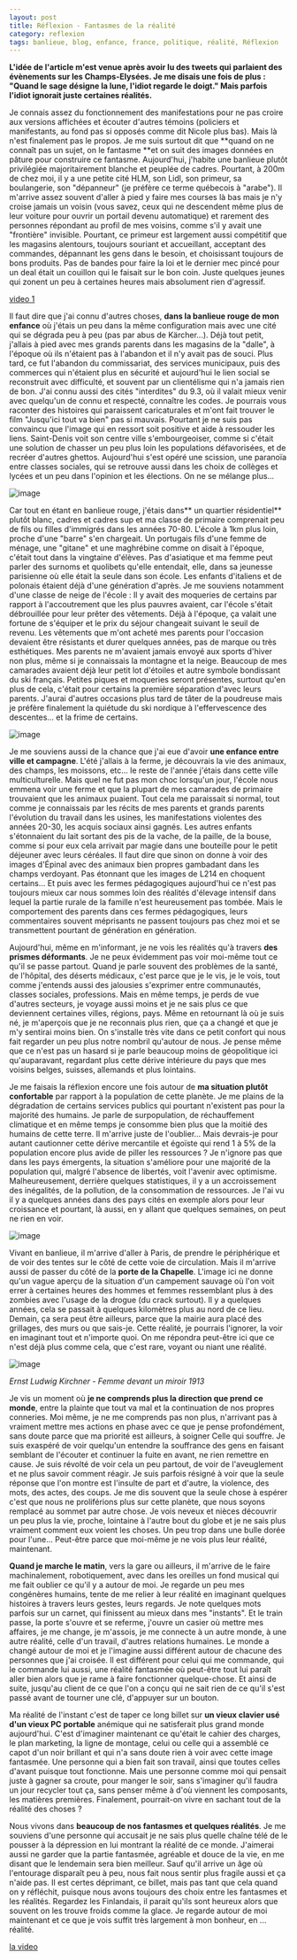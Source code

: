 ```yaml
---
layout: post
title: Réflexion - Fantasmes de la réalité
category: reflexion
tags: banlieue, blog, enfance, france, politique, réalité, Réflexion
---
```

**L'idée de l'article m'est venue après avoir lu des tweets qui parlaient des évènements sur les Champs-Elysées.  Je me disais une fois de plus : "Quand le sage désigne la lune, l'idiot regarde le doigt." Mais parfois l'idiot ignorait juste certaines réalités.**

Je connais assez du fonctionnement des manifestations pour ne pas croire aux versions affichées et écouter d'autres témoins (policiers et manifestants, au fond pas si opposés comme dit Nicole plus bas). Mais là n'est finalement pas le propos. Je me suis surtout dit que **quand on ne connaît pas un sujet, on le fantasme **et on suit des images données en pâture pour construire ce fantasme. Aujourd'hui, j'habite une banlieue plutôt privilégiée majoritairement blanche et peuplée de cadres. Pourtant, à 200m de chez moi, il y a une petite cité HLM, son Lidl, son primeur, sa boulangerie, son "dépanneur" (je préfère ce terme québecois à "arabe"). Il m'arrive assez souvent d'aller à pied y faire mes courses là bas mais je n'y croise jamais un voisin (vous savez, ceux qui ne descendent même plus de leur voiture pour ouvrir un portail devenu automatique) et rarement des personnes répondant au profil de mes voisins, comme s'il y avait une "frontière" invisible. Pourtant, ce primeur est largement aussi compétitif que les magasins alentours, toujours souriant et accueillant, acceptant des commandes, dépannant les gens dans le besoin, et choisissant toujours de bons produits. Pas de bandes pour faire la loi et le dernier mec pincé pour un deal était un couillon qui le faisait sur le bon coin. Juste quelques jeunes qui zonent un peu à certaines heures mais absolument rien d'agressif.

[video 1](https://youtu.be/4pJNdXDxCcU)

Il faut dire que j'ai connu d'autres choses, **dans la banlieue rouge de mon enfance** où j'étais un peu dans la même configuration mais avec une cité qui se dégrada peu à peu (pas par abus de Kärcher...).  Déjà tout petit, j'allais à pied avec mes grands parents dans les magasins de la "dalle", à l'époque où ils n'étaient pas à l'abandon et il n'y avait pas de souci. Plus tard, ce fut l'abandon du commissariat, des services municipaux, puis des commerces qui n'étaient plus en sécurité et aujourd'hui le lien social se reconstruit avec difficulté, et souvent par un clientélisme qui n'a jamais rien de bon. J'ai connu aussi des cités "interdites" du 9.3, où il valait mieux venir avec quelqu'un de connu et respecté, connaître les codes. Je pourrais vous raconter des histoires qui paraissent caricaturales et m'ont fait trouver le film "Jusqu'ici tout va bien" pas si mauvais. Pourtant je ne suis pas convaincu que l'image qui en ressort soit positive et aide à ressouder les liens. Saint-Denis voit son centre ville s'embourgeoiser, comme si c'était une solution de chasser un peu plus loin les populations défavorisées, et de recréer d'autres ghettos. Aujourd'hui s'est opéré une scission, une paranoïa entre classes sociales, qui se retrouve aussi dans les choix de collèges et lycées et un peu dans l'opinion et les élections. On ne se mélange plus...

![image](https://cheziceman.files.wordpress.com/2019/03/argentiere_4.jpg)

Car tout en étant en banlieue rouge, j'étais dans** un quartier résidentiel** plutôt blanc, cadres et cadres sup et ma classe de primaire comprenait peu de fils ou filles d'immigrés dans les années 70-80. L'école à 1km plus loin, proche d'une "barre" s'en chargeait. Un portugais fils d'une femme de ménage, une "gitane" et une maghrébine comme on disait à l'époque, c'était tout dans la vingtaine d'élèves. Pas d'asiatique et ma femme peut parler des surnoms et quolibets qu'elle entendait, elle, dans sa jeunesse parisienne où elle était la seule dans son école. Les enfants d'italiens et de polonais étaient déjà d'une génération d'après. Je me souviens notamment d'une classe de neige de l'école : Il y avait  des moqueries de certains par rapport à l'accoutrement que les plus pauvres avaient, car l'école s'était débrouillée pour leur prêter des vêtements. Déjà à l'époque, ça valait une fortune de s'équiper et le prix du séjour changeait suivant le seuil de revenu. Les vêtements que m'ont acheté mes parents pour l'occasion devaient être résistants et durer quelques années, pas de marque ou très esthétiques. Mes parents ne m'avaient jamais envoyé aux sports d'hiver non plus, même si je connaissais la montagne et la neige. Beaucoup de mes camarades avaient déjà leur petit lot d'étoiles et autre symbole bondissant du ski français. Petites piques et moqueries seront présentes, surtout qu'en plus de cela, c'était pour certains la première séparation d'avec leurs parents. J'aurai d'autres occasions plus tard de tâter de la poudreuse mais je préfère finalement la quiétude du ski nordique à l'effervescence des descentes... et la frime de certains.

![image](https://cheziceman.files.wordpress.com/2019/03/condat.jpg)

Je me souviens aussi de la chance que j'ai eue d'avoir **une enfance entre ville et campagne**. L'été j'allais à la ferme, je découvrais la vie des animaux, des champs, les moissons, etc... le reste de l'année j'étais dans cette ville multiculturelle. Mais quel ne fut pas mon choc lorsqu'un jour, l'école nous emmena voir une ferme et que la plupart de mes camarades de primaire trouvaient que les animaux puaient. Tout cela me paraissait si normal, tout comme je connaissais par les récits de mes parents et grands parents l'évolution du travail dans les usines, les manifestations violentes des années 20-30, les acquis sociaux ainsi gagnés. Les autres enfants s'étonnaient du lait sortant des pis de la vache, de la paille, de la bouse, comme si pour eux cela arrivait par magie dans une bouteille pour le petit déjeuner avec leurs céréales. Il faut dire que sinon on donne à voir des images d'Épinal avec des animaux bien propres gambadant dans les champs verdoyant. Pas étonnant que les images de L214 en choquent certains... Et puis avec les fermes pédagogiques aujourd'hui ce n'est pas toujours mieux car nous sommes loin des réalités d'élevage intensif dans lequel la partie rurale de la famille n'est heureusement pas tombée. Mais le comportement des parents dans ces fermes pédagogiques, leurs commentaires souvent méprisants ne passent toujours pas chez moi et se transmettent pourtant de génération en génération.

Aujourd'hui, même en m'informant, je ne vois les réalités qu'à travers **des prismes déformants**. Je ne peux évidemment pas voir moi-même tout ce qu'il se passe partout. Quand je parle souvent des problèmes de la santé, de l'hôpital, des déserts médicaux, c'est parce que je le vis, je le vois, tout comme j'entends aussi des jalousies s'exprimer entre communautés, classes sociales, professions. Mais en même temps, je perds de vue d'autres secteurs, je voyage aussi moins et je ne sais plus ce que deviennent certaines villes, régions, pays. Même en retournant là où je suis né, je m'aperçois que je ne reconnais plus rien, que ça a changé et que je m'y sentirai moins bien. On s'installe très vite dans ce petit confort qui nous fait regarder un peu plus notre nombril qu'autour de nous. Je pense même que ce n'est pas un hasard si je parle beaucoup moins de géopolitique ici qu'auparavant, regardant plus cette dérive intérieure du pays que mes voisins belges, suisses, allemands et plus lointains.

Je me faisais la réflexion encore une fois autour de **ma situation plutôt confortable** par rapport à la population de cette planète. Je me plains de la dégradation de certains services publics qui pourtant n'existent pas pour la majorité des humains. Je parle de surpopulation, de réchauffement climatique et en même temps je consomme bien plus que la moitié des humains de cette terre. Il m'arrive juste de l'oublier... Mais devrais-je pour autant cautionner cette dérive mercantile et égoïste qui rend 1 à 5% de la population encore plus avide de piller les ressources ? Je n'ignore pas que dans les pays émergents, la situation s'améliore pour une majorité de la population qui, malgré l'absence de libertés, voit l'avenir avec optimisme. Malheureusement, derrière quelques statistiques, il y a un accroissement des inégalités, de la pollution, de la consommation de ressources. Je l'ai vu il y a quelques années dans des pays cités en exemple alors pour leur croissance et pourtant, là aussi, en y allant que quelques semaines, on peut ne rien en voir.

![image](https://cheziceman.files.wordpress.com/2019/03/lachapelle.png)

Vivant en banlieue, il m'arrive d'aller à Paris, de prendre le périphérique et de voir des tentes sur le côté de cette voie de circulation. Mais il m'arrive aussi de passer du côté de la **porte de la Chapelle**. L'image ici ne donne qu'un vague aperçu de la situation d'un campement sauvage où l'on voit errer à certaines heures des hommes et femmes ressemblant plus à des zombies avec l'usage de la drogue (du crack surtout). Il y a quelques années, cela se passait à quelques kilomètres plus au nord de ce lieu. Demain, ça sera peut être ailleurs, parce que la mairie aura placé des grillages, des murs ou que sais-je.  Cette réalité, je pourrais l'ignorer, la voir en imaginant tout et n'importe quoi. On me répondra peut-être ici que ce n'est déjà plus comme cela, que c'est rare, voyant ou niant une réalité. 

![image](https://upload.wikimedia.org/wikipedia/commons/7/72/Kirchner_-_Toilette_-_Frau_vor_Spiegel.jpg)

*Ernst Ludwig Kirchner - Femme devant un miroir 1913*

Je vis un moment où **je ne comprends plus la direction que prend ce monde**, entre la plainte que tout va mal et la continuation de nos propres conneries. Moi même, je ne me comprends pas non plus, n'arrivant pas à vraiment mettre mes actions en phase avec ce que je pense profondément, sans doute parce que ma priorité est ailleurs, à soigner Celle qui souffre. Je suis exaspéré de voir quelqu'un entendre la souffrance des gens en faisant semblant de l'écouter et continuer la fuite en avant, ne rien remettre en cause. Je suis révolté de voir cela un peu partout, de voir de l'aveuglement et ne plus savoir comment réagir. Je suis parfois résigné à voir que la seule réponse que l'on montre est l'insulte de part et d'autre, la violence, des mots, des actes, des coups. Je me dis souvent que la seule chose à espérer c'est que nous ne proliférions plus sur cette planète, que nous soyons remplacé au sommet par autre chose. Je vois neveux et nièces découvrir un peu plus la vie, proche, lointaine à l'autre bout du globe et je ne sais plus vraiment comment eux voient les choses. Un peu trop dans une bulle dorée pour l'une... Peut-être parce que moi-même je ne vois plus leur réalité, maintenant. 

**Quand je marche le matin**, vers la gare ou ailleurs, il m'arrive de le faire machinalement, robotiquement, avec dans les oreilles un fond musical qui me fait oublier ce qu'il y a autour de moi. Je regarde un peu mes congénères humains, tente de me relier à leur réalité en imaginant quelques histoires à travers leurs gestes, leurs regards. Je note quelques mots parfois sur un carnet, qui finissent au mieux dans mes "instants". Et le train passe, la porte s'ouvre et se referme, j'ouvre un casier où mettre mes affaires, je me change, je m'assois, je me connecte à un autre monde, à une autre réalité, celle d'un travail, d'autres relations humaines. Le monde a changé autour de moi et je l'imagine aussi différent autour de chacune des personnes que j'ai croisée. Il est différent pour celui qui me commande, qui le commande lui aussi, une réalité fantasmée où peut-être tout lui paraît aller bien alors que je rame à faire fonctionner quelque-chose. Et ainsi de suite, jusqu'au client de ce que l'on a conçu qui ne sait rien de ce qu'il s'est passé avant de tourner une clé, d'appuyer sur un bouton. 

Ma réalité de l'instant c'est de taper ce long billet sur **un vieux clavier usé d'un vieux PC portable** anémique qui ne satisferait plus grand monde aujourd'hui. C'est d'imaginer maintenant ce qu'était le cahier des charges, le plan marketing, la ligne de montage, celui ou celle qui a assemblé ce capot d'un noir brillant et qui n'a sans doute rien à voir avec cette image fantasmée. Une personne qui a bien fait son travail, ainsi que toutes celles d'avant puisque tout fonctionne. Mais une personne comme moi qui pensait juste à gagner sa croute, pour manger le soir, sans s'imaginer qu'il faudra un jour recycler tout ça, sans penser même à d'où viennent les composants, les matières premières. Finalement, pourrait-on vivre en sachant tout de la réalité des choses ? 

Nous vivons dans **beaucoup de nos fantasmes et quelques réalités**. Je me souviens d'une personne qui accusait je ne sais plus quelle chaîne télé de le pousser à la dépression en lui montrant la réalité de ce monde. J'aimerai aussi ne garder que la partie fantasmée, agréable et douce de la vie, en me disant que le lendemain sera bien meilleur. Sauf qu'il arrive un âge où l'entourage disparaît peu à peu, nous fait nous sentir plus fragile aussi et ça n'aide pas. Il est certes déprimant, ce billet, mais pas tant que cela quand on y réfléchit, puisque nous avons toujours des choix entre les fantasmes et les réalités. Regardez les Finlandais, il parait qu'ils sont heureux alors que souvent on les trouve froids comme la glace. Je regarde autour de moi maintenant et ce que je vois suffit très largement à mon bonheur, en ... réalité.

[la video](https://www.youtube.com/watch?v=EQDHCyFe2rY)


